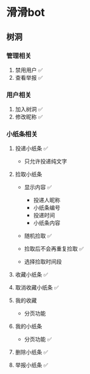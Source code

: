 # 滑滑bot

## 树洞

### 管理相关

1. 禁用用户 ✅
2. 查看举报 ✅

### 用户相关

1. 加入树洞 ✅
2. 修改昵称 ✅

### 小纸条相关

1. 投递小纸条 ✅
    
    - 只允许投递纯文字


2. 捡取小纸条

    - 显示内容 ✅
        - 投递人昵称
        - 小纸条编号
        - 投递时间
        - 小纸条内容

    - 随机捡取 ✅
    - 捡取后不会再重复捡取 ✅
    - 选择捡取时间段


3. 收藏小纸条 ✅

4. 取消收藏小纸条 ✅

5. 我的收藏
    
    - 分页功能

6. 我的小纸条
    
    - 分页功能 ✅
    

7. 删除小纸条 ✅

8. 举报小纸条 ✅

